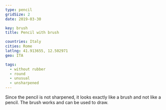 ```yaml
---
type: pencil
gridSize: 2
date: 2019-03-30

key: brush
title: Pencil with brush

countries: Italy
cities: Rome
latlng: 41.913655, 12.502971
geo: ITA

tags:
  - without rubber
  - round
  - unusual
  - unsharpened
---
```


Since the pencil is not sharpened, it looks exactly like a brush and not like a pencil. The brush works and can be used to draw.
